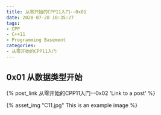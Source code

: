```yaml
---
title: 从零开始的CPP11入门--0x01
date: 2020-07-28 10:35:27
tags:
- CPP
- C++11
- Programming Basement
categories:
- 从零开始的CPP11入门
---
```


## 0x01 从数据类型开始

{% post_link 从零开始的CPP11入门--0x02 'Link to a post' %}


{% asset_img "C11.jpg" This is an example image %}